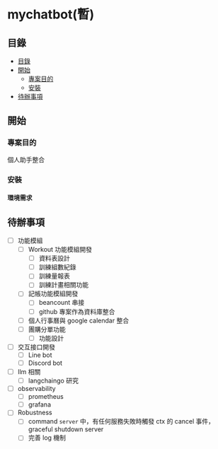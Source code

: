 # mychatbot(暫)

## 目錄

- [目錄](#目錄)
- [開始](#開始)
  - [專案目的](#專案目的)
  - [安裝](#安裝)
- [待辦事項](#待辦事項)

## 開始

### 專案目的
個人助手整合

### 安裝

#### 環境需求

## 待辦事項
- [ ] 功能模組
  - [ ] Workout 功能模組開發
    - [ ] 資料表設計
    - [ ] 訓練組數紀錄
    - [ ] 訓練量報表
    - [ ] 訓練計畫相關功能
  - [ ] 記帳功能模組開發
    - [ ] beancount 串接
    - [ ] github 專案作為資料庫整合
  - [ ] 個人行事曆與 google calendar 整合
  - [ ] 團購分單功能
    - [ ] 功能設計
- [ ] 交互接口開發
  - [ ] Line bot
  - [ ] Discord bot
- [ ] llm 相關
  - [ ] langchaingo 研究
- [ ] observability
  - [ ] prometheus
  - [ ] grafana
- [ ] Robustness
  - [ ] command `server` 中，有任何服務失敗時觸發 ctx 的 cancel 事件，graceful shutdown server
  - [ ] 完善 log 機制
